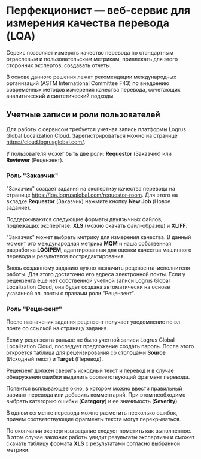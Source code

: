 # Перфекционист — веб-сервис для измерения качества перевода (LQA)

Сервис позволяет измерять качество перевода по стандартным отраслевым и пользовательским метрикам, привлекать для этого сторонних экспертов, создавать отчеты. 

В основе данного решения лежат рекомендации международных организаций (ASTM International Committee F43) по внедрению современных методов измерения качества перевода, сочетающих аналитический и синтетический подходы.

## Учетные записи и роли пользователей

Для работы с сервисом требуется учетная запись платформы Logrus Global Localization Cloud. Зарегистрироваться можно на странице https://cloud.logrusglobal.com/. 

У пользователя может быть две роли: **Requestor** (Заказчик) или **Reviewer** (Рецензент).

### Роль "Заказчик"

"Заказчик" создает задания на экспертизу качества перевода на странице https://lqa.logrusglobal.com/requestor-room. Для этого на вкладке **Requestor** (Заказчик) нажмите кнопку **New Job** (Новое задание).

Поддерживаются следующие форматы двуязычных файлов, подлежащих экспертизе: **XLS** (можно скачать файл-образец) и **XLIFF**.

"Заказчик" может выбрать метрику для измерения качества. В данный момент это международная метрика **MQM** и наша собственная разработка **LOGIPEM**, адаптированная для оценки качества машинного перевода и результатов постредактирования.

Вновь созданному заданию нужно назначить рецензента-исполнителя работы. Для этого достаточно его адреса электронной почты. Если у рецензента еще нет собственной учетной записи Logrus Global Localization Cloud, она будет создана автоматически на основе указанной эл. почты с правами роли "Рецензент".

### Роль "Рецензент"

После назначения задания рецензент получает уведомление по эл. почте со ссылкой на страницу задания. 

Если у рецензента раньше не было учетной записи Logrus Global Localization Cloud, последует предложение создать пароль. После этого откроется таблица для рецензирования со столбцами **Source** (Исходный текст) и **Target** (Перевод).

Рецензент должен сверить исходный текст и перевод и в случае обнаружения ошибки выделить соответствующий фрагмент перевода.

Появится всплывающее окно, в котором можно ввести правильный вариант перевода или добавить комментарий. При этом необходимо выбрать категорию ошибки (**Category**) и ее значимость (**Severity**).

В одном сегменте перевода можно разметить несколько ошибок, причем соответствующие фрагменты текста могут перекрываться.

По окончании экспертизы задание следует пометить как выполненное. В этом случае заказчик работы увидит результаты экспертизы и сможет скачать таблицу формата **XLS** с результатами согласно выбранной метрики.